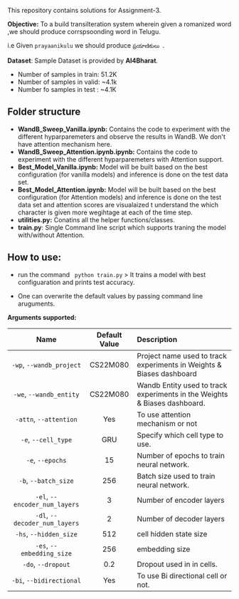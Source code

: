 This repository contains solutions for Assignment-3. 


**Objective:** To a build transilteration system wherein given a romanized word ,we should produce corrspsoonding word in Telugu.

i.e Given ```prayaanikulu``` we should produce ```ప్రయాణికులు ```.


**Dataset**: Sample Dataset is provided by **AI4Bharat**.
* Number of samples in train: 51.2K
* Number of samples in valid: ~4.1k
* Number fo samples in test :  ~4.1K

## Folder structure

* **WandB_Sweep_Vanilla.ipynb:**  Contains the code to experiment with the different hyparparemeters and observe the results in WandB. We don't have attention mechanism here. 
* **WandB_Sweep_Attention.ipynb.ipynb:** Contains the code to experiment with the different hyparparemeters with Attention support.
* **Best_Model_Vanilla.ipynb:** Model will be built based on the best configuration (for vanilla models) and inference is done on the test data set. 
* **Best_Model_Attention.ipynb:** Model will be built based on the best configuration (for Attention models) and inference is done on the test data set and attention scores are visualaized t understand the which character is given more wegihtage at each of the time step.
* **utilities.py:** Conatins all the helper functions/classes. 
* **train.py**: Single Command line script which supports traning the model with/without Attention.



## How to use:
* run the command 
  ``` python train.py``` > It trains a model with best configuaration and prints test accuracy. 

* One can overwrite the default values by passing command line aruguments.


**Arguments supported:**
<br>


| Name | Default Value | Description |
| :---: | :-------------: | :----------- |
| `-wp`, `--wandb_project` | CS22M080 | Project name used to track experiments in Weights & Biases dashboard |
| `-we`, `--wandb_entity` | CS22M080 | Wandb Entity used to track experiments in the Weights & Biases dashboard. |
 `-attn`, `--attention` | Yes | To use attention mechanism or not |
| `-e`, `--cell_type` | GRU |  Specify which cell type to use.|
| `-e`, `--epochs` | 15 |  Number of epochs to train neural network.|
| `-b`, `--batch_size` | 256 | Batch size used to train neural network. |
| `-el`, `--encoder_num_layers` | 3 | Number of encoder layers |
| `-dl`, `--decoder_num_layers` | 2 | Number of decoder layers |
| `-hs`, `--hidden_size` | 512 | cell hidden state size|
| `-es`, `--embedding_size` | 256 | embedding size|
| `-do`, `--dropout` | 0.2 | Dropout used in in cells.|
| `-bi`, `--bidirectional` | Yes | To use Bi directional cell or not.|

<br>
